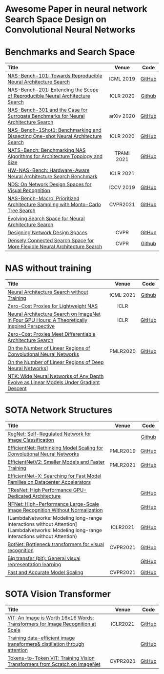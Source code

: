 # Awesome Paper in neural network Search Space Design on Convolutional Neural Networks

# Benchmarks and Search Space
| Title | Venue | Code |
|:--------|:--------:|:--------:|
| [NAS-Bench-101: Towards Reproducible Neural Architecture Search](https://arxiv.org/pdf/1902.09635.pdf) | ICML 2019 | [GitHub](https://github.com/google-research/nasbench) |
| [NAS-Bench-201: Extending the Scope of Reproducible Neural Architecture Search](https://openreview.net/forum?id=HJxyZkBKDr) | ICLR 2020 | [Github](https://github.com/D-X-Y/NAS-Bench-201) |
| [NAS-Bench-301 and the Case for Surrogate Benchmarks for Neural Architecture Search](https://arxiv.org/abs/2008.09777) | arXiv 2020 | [GitHub](https://github.com/automl/nasbench301) |
| [NAS-Bench-1Shot1: Benchmarking and Dissecting One-shot Neural Architecture Search](https://arxiv.org/abs/2001.10422) | ICLR 2020 | [GitHub](https://github.com/automl/nasbench-1shot1) |
| [NATS-Bench: Benchmarking NAS Algorithms for Architecture Topology and Size](https://arxiv.org/abs/2009.00437) | TPAMI 2021 | [GitHub](https://github.com/D-X-Y/NATS-Bench)
| [HW-NAS-Bench: Hardware-Aware Neural Architecture Search Benchmark](https://openreview.net/pdf?id=_0kaDkv3dVf) | ICLR 2021 |  |
| [NDS: On Network Design Spaces for Visual Recognition](https://arxiv.org/pdf/1905.13214v1.pdf)|ICCV 2019| [GitHub](https://github.com/facebookresearch/nds)|
| [NAS-Bench-Macro: Prioritized Architecture Sampling with Monto-Carlo Tree Search](https://arxiv.org/abs/2103.11922)|CVPR2021|[GitHub](https://github.com/xiusu/NAS-Bench-Macro)|
|[Evolving Search Space for Neural Architecture Search](https://arxiv.org/pdf/2011.10904.pdf)|||
| [Designing Network Design Spaces](https://arxiv.org/pdf/2003.13678.pdf) | CVPR  | [GitHub](https://github.com/facebookresearch/pycls) |
| [Densely Connected Search Space for More Flexible Neural Architecture Search](https://arxiv.org/abs/1906.09607) | CVPR | [Github](https://github.com/JaminFong/DenseNAS) |

# NAS without training
| Title | Venue | Code |
|:--------|:--------:|:--------:|
| [Neural Architecture Search without Training](https://arxiv.org/abs/2006.04647v3) | ICML 2021 | [Github](https://github.com/BayesWatch/nas-without-training) |
| [Zero-Cost Proxies for Lightweight NAS](https://openreview.net/pdf?id=0cmMMy8J5q) | ICLR | |
| [Neural Architecture Search on ImageNet in Four GPU Hours: A Theoretically Inspired Perspective](https://openreview.net/forum?id=Cnon5ezMHtu) | ICLR  | [GitHub](https://github.com/VITA-Group/TENAS) |
|[Zero-Cost Proxies Meet Differentiable Architecture Search](https://arxiv.org/pdf/2106.06799v1.pdf)|||
|[On the Number of Linear Regions of Convolutional Neural Networks](https://arxiv.org/pdf/2006.00978.pdf)|PMLR2020|[GitHub](https://github.com/huangleiBuaa/LRCount-CNN)|
|[On the Number of Linear Regions of Deep Neural Networks](https://arxiv.org/pdf/1402.1869.pdf)]|||
|[NTK: Wide Neural Networks of Any Depth Evolve as Linear Models Under Gradient Descent](https://arxiv.org/pdf/1902.06720v4.pdf)|

# SOTA Network Structures
| Title | Venue | Code |
|:--------|:--------:|:--------:|
| [RegNet: Self-Regulated Network for Image Classification](https://arxiv.org/pdf/2101.00590v1.pdf) || [Github](https://github.com/BayesWatch/nas-without-training) |
| [EfficientNet: Rethinking Model Scaling for Convolutional Neural Networks](https://arxiv.org/pdf/1905.11946.pdf)|PMLR2019|[GitHub](https://arxiv.org/pdf/1905.11946.pdf)|
| [EfficientNetV2: Smaller Models and Faster Training](https://arxiv.org/pdf/2104.00298.pdf)| PMLR2021| [GitHub](https://arxiv.org/pdf/2104.00298.pdf)|
| [EfficientNet-X: Searching for Fast Model Families on Datacenter Accelerators](https://arxiv.org/pdf/2102.05610v1.pdf)|||
| [TResNet: High Performance GPU-Dedicated Architecture](https://arxiv.org/pdf/2003.13630.pdf)||[GitHub](https://arxiv.org/pdf/2003.13630.pdf)|
| [NFNet: High-Performance Large-Scale Image Recognition Without Normalization](https://arxiv.org/pdf/2102.06171v1.pdf)||[GitHub](https://github.com/deepmind/deepmind-research/tree/master/nfnets)|
| [LambdaNetworks: Modeling long-range Interactions without Attention](LambdaNetworks: Modeling long-range Interactions without Attention)|ICLR2021|[GitHub](https://github.com/d-li14/lambda.pytorch)|
| [BotNet:  Bottleneck transformers for visual recognition](https://arxiv.org/pdf/2101.11605v1.pdf)|CVPR2021|[GitHub](https://github.com/leaderj1001/BottleneckTransformers)|
| [Big transfer (bit): General visual representation learning](https://arxiv.org/pdf/1912.11370v3.pdf)||[GitHub](https://github.com/google-research/big_transfer)|
| [Fast and Accurate Model Scaling](https://arxiv.org/pdf/2103.06877v1.pdf)|CVPR2021|[GitHub](https://github.com/facebookresearch/pycls)|

# SOTA Vision Transformer
| Title | Venue | Code |
|:--------|:--------:|:--------:|
| [ViT: An Image is Worth 16x16 Words: Transformers for Image Recognition at Scale](https://openreview.net/forum?id=YicbFdNTTy)|ICLR2021|[GitHub](https://github.com/gupta-abhay/ViT)|
| [Training data-efficient image transformers& distillation through attention](https://arxiv.org/pdf/2012.12877.pdf)||[GitHub](https://github.com/facebookresearch/deit)|
| [Tokens-to-Token ViT: Training Vision Transformers from Scratch on ImageNet](https://arxiv.org/pdf/2101.11986v2.pdf)|CVPR2021|[GitHub](https://github.com/yitu-opensource/T2T-ViT)|



